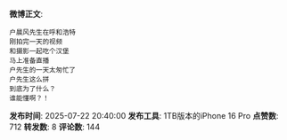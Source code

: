 **微博正文**: 
```
户晨风先生在呼和浩特
刚拍完一天的视频
和摄影一起吃个汉堡
马上准备直播
户先生的一天太匆忙了
户先生这么拼
到底为了什么？
谁能懂啊？！
```
**发布时间**: 2025-07-22 20:40:00
**发布工具**: 1TB版本的iPhone 16 Pro
**点赞数**: 712
**转发数**: 8
**评论数**: 144
